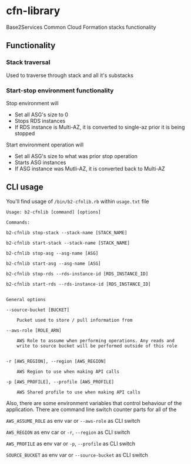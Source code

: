 # cfn-library

Base2Services Common Cloud Formation stacks functionality

## Functionality

### Stack traversal

Used to traverse through stack and all it's substacks

### Start-stop environment functionality

Stop environment will 

- Set all ASG's size to 0
- Stops RDS instances
- If RDS instance is Multi-AZ, it is converted to single-az prior it
  is being stopped

Start environment operation will

- Set all ASG's size to what was prior stop operation
- Starts ASG instances
- If ASG instance was Mutli-AZ, it is converted back to Multi-AZ


## CLI usage

You'll find usage of `/bin/b2-cfnlib.rb` within `usage.txt` file

```
Usage: b2-cfnlib [command] [options]

Commands:

b2-cfnlib stop-stack --stack-name [STACK_NAME]

b2-cfnlib start-stack --stack-name [STACK_NAME]

b2-cfnlib stop-asg --asg-name [ASG]

b2-cfnlib start-asg --asg-name [ASG]

b2-cfnlib stop-rds --rds-instance-id [RDS_INSTANCE_ID]

b2-cfnlib start-rds --rds-instance-id [RDS_INSTANCE_ID]


General options

--source-bucket [BUCKET]

    Pucket used to store / pull information from

--aws-role [ROLE_ARN]

    AWS Role to assume when performing operations. Any reads and
    write to source bucket will be performed outside of this role


-r [AWS_REGION], --region [AWS_REGION]

    AWS Region to use when making API calls

-p [AWS_PROFILE], --profile [AWS_PROFILE]

    AWS Shared profile to use when making API calls
```

Also, there are some environment variables that control behaviour of the application.
There are command line switch counter parts for all of the

`AWS_ASSUME_ROLE` as env var or `--aws-role` as CLI switch 

`AWS_REGION` as env car or `-r`, `--region` as CLI switch

`AWS_PROFILE` as env var or `-p`, `--profile` as CLI switch

`SOURCE_BUCKET` as env var or `--source-bucket` as CLI switch